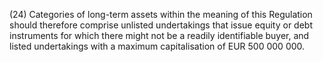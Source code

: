 (24) Categories of long-term assets within the meaning of this Regulation should therefore comprise unlisted undertakings that issue equity or debt instruments for which there might not be a readily identifiable buyer, and listed undertakings with a maximum capitalisation of EUR 500 000 000.
